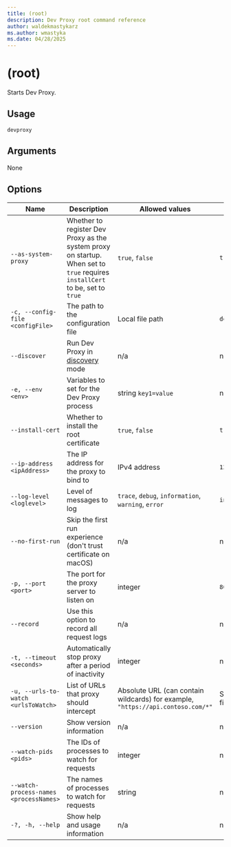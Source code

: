 ```yaml
---
title: (root)
description: Dev Proxy root command reference
author: waldekmastykarz
ms.author: wmastyka
ms.date: 04/28/2025
---
```


# (root)

Starts Dev Proxy.

## Usage

```console
devproxy
```

## Arguments

None

## Options

|Name|Description|Allowed values|Default|
|--|--|--|--|
|`--as-system-proxy`|Whether to register Dev Proxy as the system proxy on startup. When set to `true` requires `installCert` to be, set to `true`|`true`, `false`|`true`|
|`-c, --config-file <configFile>`|The path to the configuration file|Local file path|`devproxyrc.json`|
|`--discover`|Run Dev Proxy in [discovery](../how-to/discover-urls-watch.md) mode|n/a|n/a|
|`-e, --env <env>`|Variables to set for the Dev Proxy process|string `key1=value`|n/a|
|`--install-cert`|Whether to install the root certificate|`true`, `false`|`true`|
|`--ip-address <ipAddress>`|The IP address for the proxy to bind to|IPv4 address|`127.0.0.1`|
|`--log-level <loglevel>`|Level of messages to log|`trace`, `debug`, `information`, `warning`, `error`|`information`|
|`--no-first-run`|Skip the first run experience (don't trust certificate on macOS)|n/a|n/a|
|`-p, --port <port>`|The port for the proxy server to listen on|integer|`8000`|
|`--record`|Use this option to record all request logs|n/a|n/a|
|`-t, --timeout <seconds>`|Automatically stop proxy after a period of inactivity|integer|n/a|
|`-u, --urls-to-watch <urlsToWatch>`|List of URLs that proxy should intercept|Absolute URL (can contain wildcards) for example, `"https://api.contoso.com/*"`|See [devproxyrc](./devproxyrc.md) file|
|`--version`|Show version information|n/a|n/a|
|`--watch-pids <pids>`|The IDs of processes to watch for requests|integer|n/a|
|`--watch-process-names <processNames>`|The names of processes to watch for requests|string|n/a|
|`-?, -h, --help`|Show help and usage information|n/a|n/a|
